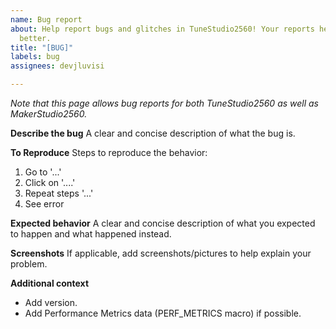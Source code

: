 ```yaml
---
name: Bug report
about: Help report bugs and glitches in TuneStudio2560! Your reports help make TuneStudio2560
  better.
title: "[BUG]"
labels: bug
assignees: devjluvisi

---
```


*Note that this page allows bug reports for both TuneStudio2560 as well as MakerStudio2560.*  

**Describe the bug**
A clear and concise description of what the bug is.

**To Reproduce**
Steps to reproduce the behavior:
1. Go to '...'
2. Click on '....'
3. Repeat steps '...'
4. See error

**Expected behavior**
A clear and concise description of what you expected to happen and what happened instead.

**Screenshots**
If applicable, add screenshots/pictures to help explain your problem.

**Additional context**
- Add version.  
- Add Performance Metrics data (PERF_METRICS macro) if possible.

